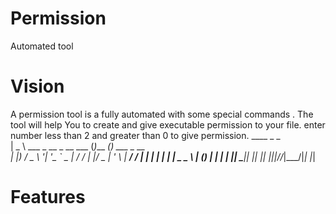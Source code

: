 # Permission
Automated tool
# Vision
A permission tool is a fully automated with some special commands .
The tool will help You to create and give executable permission to your file.
enter number less than 2 and greater than 0 to give permission.
                ____                     _         _             
               |  _ \ ___ _ __ _ __ ___ (_)___ ___(_) ___  _ __  
               | |_) / _ \ '__| '_ ` _ \| / __/ __| |/ _ \| '_ \ 
               |  __/  __/ |  | | | | | | \__ \__ \ | (_) | | | |
               |_|   \___|_|  |_| |_| |_|_|___/___/_|\___/|_| |_|
 

# Features

